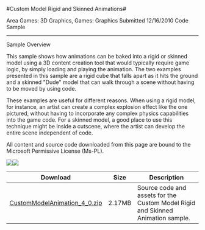 #Custom Model Rigid and Skinned Animations#

Area
Games: 3D Graphics, Games: Graphics
Submitted
12/16/2010
Code Sample

---

Sample Overview

This sample shows how animations can be baked into a rigid or skinned model using a 3D content creation tool that would typically require game logic, by simply loading and playing the animation. The two examples presented in this sample are a rigid cube that falls apart as it hits the ground and a skinned "Dude" model that can walk through a scene without having to be moved by using code.
 
These examples are useful for different reasons. When using a rigid model, for instance, an artist can create a complex explosion effect like the one pictured, without having to incorporate any complex physics capabilities into the game code. For a skinned model, a good place to use this technique might be inside a cutscene, where the artist can develop the entire scene independent of code.

All content and source code downloaded from this page are bound to the Microsoft Permissive License (Ms-PL).

![](https://github.com/kniEngine/XNAGameStudio/blob/master/Images/custommodelanimation1.png)![](https://github.com/kniEngine/XNAGameStudio/blob/master/Images/custommodelanimation2.png)  	 

 
Download | Size | Description
---|---|---|
[CustomModelAnimation_4_0.zip](https://github.com/kniEngine/XNAGameStudio/blob/master/Samples/CustomModelAnimation_4_0.zip?raw=true) | 2.17MB | Source code and assets for the Custom Model Rigid and Skinned Animation sample.
